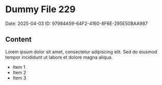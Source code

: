 # Dummy File 229

Date: 2025-04-03
ID: 97984A59-64F2-4160-8F6E-295E50BAA987

## Content

Lorem ipsum dolor sit amet, consectetur adipiscing elit.
Sed do eiusmod tempor incididunt ut labore et dolore magna aliqua.

* Item 1
* Item 2
* Item 3

